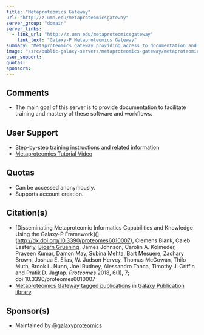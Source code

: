 ```yaml
---
title: "Metaproteomics Gateway"
url: "http://z.umn.edu/metaproteomicsgateway"
server_group: "domain"
server_links: 
  - link_url: "http://z.umn.edu/metaproteomicsgateway"
    link_text: "Galaxy-P Metaproteomics Gateway"
summary: "Metaproteomics gateway providing access to documentation and other instructional materials, and an opportunity for hands-on training using example datasets and optimized metaproteomics workflows"
image: "/src/public-galaxy-servers/metaproteomics-gateway/metaproteomics-gateway-landing-400.png"
user_support: 
quotas: 
sponsors: 
---
```


## Comments

* The main goal of this server is to provide documentation to facilitate training and mastery of these software and workflows.

## User Support

* [Step-by-step training instructions and related information](http://z.umn.edu/supps1)
* [Metaproteomics Tutorial Video](http://z.umn.edu/mpvideo2018)

## Quotas

* Can be accessed anonymously.
* Supports account creation.

## Citation(s)
* [Disseminating Metaproteomic Informatics Capabilities and Knowledge Using the Galaxy-P Framework](](http://dx.doi.org/10.3390/proteomes6010007), Clemens Blank, Caleb Easterly, [Bjoern Gruening](/src/people/bjoern-gruening/index.md), James Johnson, Carolin A. Kolmeder, Praveen Kumar, Damon May, Subina Mehta, Bart Mesuere, Zachary Brown, Joshua E. Elias, W. Judson Hervey, Thomas McGowan, Thilo Muth, Brook L. Nunn, Joel Rudney, Alessandro Tanca, Timothy J. Griffin and Pratik D. Jagtap. *Proteomes* 2018, 6(1), 7; doi:10.3390/proteomes6010007
* [Metaproteomics Gateway tagged publications](https://www.zotero.org/groups/1732893/galaxy/items/tag/%3EMetaproteomics%20Gateway) in [Galaxy Publication library](/src/publication-library/index.md).

## Sponsor(s)

* Maintained by [@galaxyproteomics](https://github.com/galaxyproteomics)
